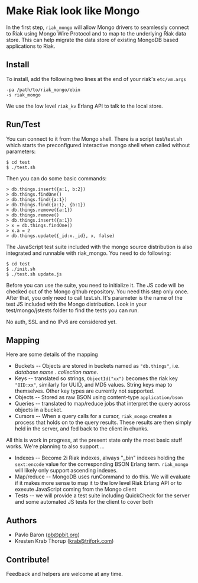 # Make Riak look like Mongo 

In the first step, `riak_mongo` will allow Mongo drivers to seamlessly connect to Riak using Mongo Wire Protocol and to map to the underlying Riak data store. This can help migrate the data store of existing MongoDB based applications to Riak.

## Install

To install, add the following two lines at the end of your riak's `etc/vm.args`

    -pa /path/to/riak_mongo/ebin
    -s riak_mongo

We use the low level `riak_kv` Erlang API to talk to the local store. 


## Run/Test

You can connect to it from the Mongo shell. There is a script test/test.sh which starts
the preconfigured interactive mongo shell when called without parameters:

    $ cd test
    $ ./test.sh

Then you can do some basic commands:

    > db.things.insert({a:1, b:2})
    > db.things.findOne()
    > db.things.find({a:1})
    > db.things.find({a:1}, {b:1})
    > db.things.remove({a:1})
    > db.things.remove()
	> db.things.insert({a:1})
	> x = db.things.findOne()
	> x.a = 2
	> db.things.update({_id:x._id}, x, false)

The JavaScript test suite included with the mongo source distribution is also integrated
and runnable with riak_mongo. You need to do following:

    $ cd test
    $ ./init.sh
    $ ./test.sh update.js

Before you can use the suite, you need to initialize it. The JS code will be checked out of the Mongo github repository. You need this step only once. After that, you only need to call test.sh. It's parameter is the name of the test JS included with the Mongo distribution. Look in your test/mongo/jstests folder to find the tests you can run.

No auth, SSL and no IPv6 are considered yet.

## Mapping

Here are some details of the mapping 

- Buckets -- Objects are stored in buckets named as `"db.things"`, i.e. _database name_ . _collection name_.
- Keys -- translated so strings, `ObjectId("xx")` becomes the riak key `"OID:xx"`, similarly for UUID, and MD5 values. String keys map to themselves.  Other key types are currently not supported.
- Objects -- Stored as raw BSON using content-type `application/bson`
- Queries -- translated to map/reduce jobs that interpret the query across objects in a bucket.
- Cursors -- When a query calls for a cursor, `riak_mongo` creates a process that holds on to the query results.  These results are then simply held in the server, and fed back to the client in chunks. 

All this is work in progress, at the present state only the most basic stuff works. We're planning to also support ...
 
- Indexes -- Become 2i Riak indexes, always "_bin" indexes holding the `sext:encode` value for the corresponding BSON Erlang term.  `riak_mongo` will likely only support ascending indexes.  
- Map/reduce -- MongoDB uses runCommand to do this. We will evaluate if it makes more sense to map it to the low level Riak Erlang API or to exexute JavaScript coming from the Mongo client
- Tests -- we will provide a test suite including QuickCheck for the
  server and some automated JS tests for the client to cover both

## Authors

- Pavlo Baron (pb@pbit.org)
- Kresten Krab Thorup (krab@trifork.com)

## Contribute!

Feedback and helpers are welcome at any time.
